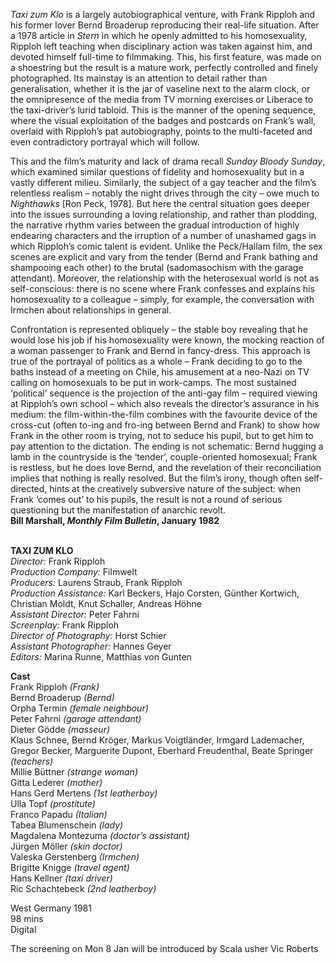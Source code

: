 
_Taxi zum Klo_ is a largely autobiographical venture, with Frank Ripploh and his former lover Bernd Broaderup reproducing their real-life situation. After a 1978 article in _Stern_ in which he openly admitted to his homosexuality, Ripploh left teaching when disciplinary action was taken against him, and devoted himself full-time to filmmaking. This, his first feature, was made on a shoestring but the result is a mature work, perfectly controlled and finely photographed. Its mainstay is an attention to detail rather than generalisation, whether it is the jar of vaseline next to the alarm clock, or the omnipresence of the media from TV morning exercises or Liberace to the taxi-driver’s lurid tabloid. This is the manner of the opening sequence, where the visual exploitation of the badges and postcards on Frank’s wall, overlaid with Ripploh’s pat autobiography, points to the multi-faceted and even contradictory portrayal which will follow.

This and the film’s maturity and lack of drama recall _Sunday Bloody Sunday_, which examined similar questions of fidelity and homosexuality but in a vastly different milieu. Similarly, the subject of a gay teacher and the film’s relentless realism – notably the night drives through the city – owe much to _Nighthawks_ [Ron Peck, 1978]. But here the central situation goes deeper into the issues surrounding a loving relationship, and rather than plodding, the narrative rhythm varies between the gradual introduction of highly endearing characters and the irruption of a number of unashamed gags in which Ripploh’s comic talent is evident. Unlike the Peck/Hallam film, the sex scenes are explicit and vary from the tender (Bernd and Frank bathing and shampooing each other) to the brutal (sadomasochism with the garage attendant). Moreover, the relationship with the heterosexual world is not as self-conscious: there is no scene where Frank confesses and explains his homosexuality to a colleague – simply, for example, the conversation with Irmchen about relationships in general.

Confrontation is represented obliquely – the stable boy revealing that he would lose his job if his homosexuality were known, the mocking reaction of a woman passenger to Frank and Bernd in fancy-dress. This approach is true of the portrayal of politics as a whole – Frank deciding to go to the baths instead of a meeting on Chile, his amusement at a neo-Nazi on TV calling on homosexuals to be put in work-camps. The most sustained ‘political’ sequence is the projection of the anti-gay film – required viewing at Ripploh’s own school – which also reveals the director’s assurance in his medium: the film-within-the-film combines with the favourite device of the cross-cut (often to-ing and fro-ing between Bernd and Frank) to show how Frank in the other room is trying, not to seduce his pupil, but to get him to pay attention to the dictation. The ending is not schematic: Bernd hugging a lamb in the countryside is the ‘tender’, couple-oriented homosexual; Frank is restless, but he does love Bernd, and the revelation of their reconciliation implies that nothing is really resolved. But the film’s irony, though often self-directed, hints at the creatively subversive nature of the subject: when Frank ‘comes out’ to his pupils, the result is not a round of serious questioning but the manifestation of anarchic revolt.  
**Bill Marshall, _Monthly Film Bulletin_, January 1982**
<br><br>

**TAXI ZUM KLO**<br>
_Director:_ Frank Ripploh<br>
_Production Company:_ Filmwelt<br>
_Producers:_ Laurens Straub, Frank Ripploh<br>
_Production Assistance:_ Karl Beckers, Hajo Corsten, Günther Kortwich, Christian Moldt, Knut Schaller, Andreas Höhne<br>
_Assistant Director:_ Peter Fahrni<br>
_Screenplay:_ Frank Ripploh<br>
_Director of Photography:_ Horst Schier<br>
_Assistant Photographer:_ Hannes Geyer<br>
_Editors:_ Marina Runne, Matthias von Gunten<br>

**Cast**<br>
Frank Ripploh _(Frank)_<br>
Bernd Broaderup _(Bernd)_<br>
Orpha Termin _(female neighbour)_<br>
Peter Fahrni _(garage attendant)_<br>
Dieter Gödde _(masseur)_<br>
Klaus Schnee, Bernd Kröger, Markus Voigtländer, Irmgard Lademacher, Gregor Becker,  Marguerite Dupont, Eberhard Freudenthal,  Beate Springer _(teachers)_<br>
Millie Büttner _(strange woman)_<br>
Gitta Lederer _(mother)_<br>
Hans Gerd Mertens _(1st leatherboy)_<br>
Ulla Topf _(prostitute)_<br>
Franco Papadu _(Italian)_<br>
Tabea Blumenschein _(lady)_<br>
Magdalena Montezuma _(doctor’s assistant)_<br>
Jürgen Möller _(skin doctor)_<br>
Valeska Gerstenberg _(Irmchen)_<br>
Brigitte Knigge _(travel agent)_<br>
Hans Kellner _(taxi driver)_<br>
Ric Schachtebeck _(2nd leatherboy)_<br>

West Germany 1981<br>
98 mins<br>
Digital<br>

The screening on Mon 8 Jan will be introduced by Scala usher Vic Roberts<br>
<br>


<!--stackedit_data:
eyJoaXN0b3J5IjpbLTExMTYyOTk1MTddfQ==
-->